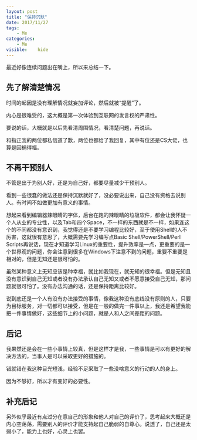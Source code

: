 ```yaml
---
layout: post
title: "保持沉默"
date: 2017/11/27
tags:
    - Me
categories:
    - Me
visible:    hide
---
```


最近好像连续问题出在嘴上，所以来总结一下。

## 先了解清楚情况

时间的起因是没有理解情况就妄加评论，然后就被“提醒”了。

内心是很难受的，这大概是第一次体验到互联网的发言权的严肃性。

要说的话，大概就是以后先看清周围情况，看清楚问题，再说话。

和指正我的两位都私信道了歉，两位也都给了我回复，其中有位还是CS大佬，也算是因祸得福。

## 不再干预别人

不管是出于为别人好，还是为自己好，都要尽量减少干预别人。

看到一些很蠢的做法还是保持沉默就好了，没必要说出来，自己没有资格去说别人。有时间不如做更加有意义的事情。

想起来看到编辑器辣眼睛的字体，后台在跑的辣眼睛的垃圾软件，都会让我怀疑一个人从业的专业性，以及Tab和四个Space，不一样的东西就是不一样，如果连这个的不同都没有意识到，我觉得还是不要学习编程比较好，至于使用Shell的人不厉害，这就很有意思了，大概需要先学习编写点Basic Shell/PowerShell/Perl Scripts再说话，现在才知道学习Linux的重要性，提升效率是一点，更重要的是一个世界观的问题，你会注意到很多在Windows下注意不到的问题，重要不重要是相对的，但是无知还是很可怕的。

虽然某种意义上无知应该是种幸福，就比如我现在，就无知的很幸福。但是无知且没有意识到自己无知或者没有办法承认自己无知又或者不愿意接受自己无知，那问题就很可怕了。没有办法沟通的话，还是保持距离比较好。

说到底还是一个人有没有办法接受的事情，像我这种没有底线没有原则的人，只要为目标服务，对一切都可以接受，但是在一般的做完一件事以上，我还是希望我能把一件事情做好，这些细节上的小问题，就是人和人之间差距的问题。

## 后记

我果然还是会在一些小事情上较真，但是这样才是我，一些事情是可以有更好的解决方法的，当事人是可以采取更好的措施的。

错就错在我这种目光短浅，经验不足采取了一些没啥意义的行动的人的身上。

因为不够好，所以才有变好的必要性。

## 补充后记

另外似乎最近有点过分在意自己的形象和他人对自己的评价了，思考起来大概还是内心空荡荡，需要别人的评价才能支持起自己脆弱的自尊心。说透了，自己还是太弱小了，能力上也好，心灵上也罢。